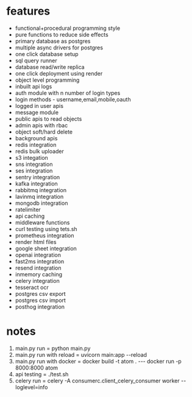 # features
- functional+procedural programming style
- pure functions to reduce side effects
- primary database as postgres
- multiple async drivers for postgres
- one click database setup
- sql query runner
- database read/write replica
- one click deployment using render
- object level programming
- inbuilt api logs
- auth module with n number of login types
- login methods - username,email,mobile,oauth
- logged in user apis
- message module
- public apis to read objects
- admin apis with rbac
- object soft/hard delete
- background apis
- redis integration
- redis bulk uploader
- s3 integation
- sns integration
- ses integration
- sentry integration
- kafka integration
- rabbitmq integration
- lavinmq integration
- mongodb integration
- ratelimiter
- api caching
- middleware functions
- curl testing using tets.sh
- prometheus integration
- render html files
- google sheet integration
- openai integration
- fast2ms integration
- resend integration
- inmemory caching
- celery integration
- tesseract ocr
- postgres csv export
- postgres csv import
- posthog integration

# notes
1. main.py run = python main.py
2. main.py run with reload =  uvicorn main:app --reload
3. main.py run with docker =  docker build -t atom . --- docker run -p 8000:8000 atom
4. api testing = ./test.sh
5. celery run = celery -A consumerc.client_celery_consumer worker --loglevel=info